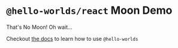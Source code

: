 # `@hello-worlds/react` Moon Demo

That's No Moon! Oh wait...

Checkout [the docs](https://worlds.kenny.wtf/docs/intro) to learn how to use `@hello-worlds`
